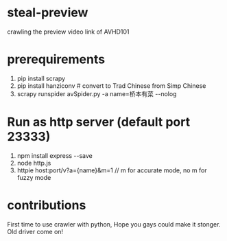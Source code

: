 # steal-preview
crawling the preview video link of AVHD101

# prerequirements
1. pip install scrapy
2. pip install hanziconv # convert to Trad Chinese from Simp Chinese
3. scrapy runspider avSpider.py -a name=桥本有菜 --nolog 

# Run as http server (default port 23333)
1. npm install express --save
2. node http.js 
3. httpie host:port/v?a={name}&m=1  // m for accurate mode, no m for fuzzy mode

# contributions
First time to use crawler with python, Hope you gays could make it stonger. Old driver come on!
